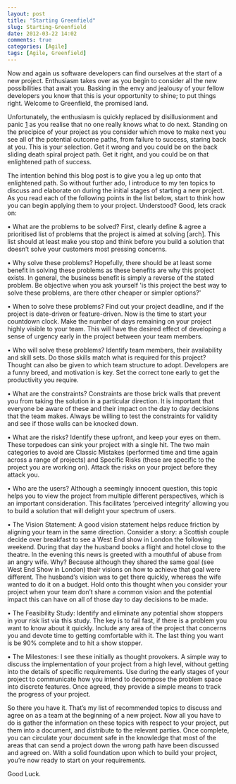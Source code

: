 ```yaml
---
layout: post
title: "Starting Greenfield"
slug: Starting-Greenfield
date: 2012-03-22 14:02
comments: true
categories: [Agile]
tags: [Agile, Greenfield]
---
```


Now and again us software developers can find ourselves at the start of a new project. Enthusiasm takes over as you begin to consider all the new possibilities that await you. Basking in the envy and jealousy of your fellow developers you know that this is your opportunity to shine; to put things right.  Welcome to Greenfield, the promised land.  

Unfortunately, the enthusiasm is quickly replaced by disillusionment and panic [1](http://en.wikipedia.org/wiki/Six_phases_of_a_big_project) as you realise that no one really knows what to do next. Standing on the precipice of your project as you consider which move to make next you see all of the potential outcome paths, from failure to success, staring back at you. This is your selection. Get it wrong and you could be on the back sliding death spiral project path. Get it right, and you could be on that enlightened path of success.  

The intention behind this blog post is to give you a leg up onto that enlightened path. So without further ado, I introduce to my ten topics to discuss and elaborate on during the initial stages of starting a new project. As you read each of the following points in the list below, start to think how you can begin applying them to your project. Understood? Good, lets crack on:  

•	What are the problems to be solved? First, clearly define & agree a prioritised list of problems that the project is aimed at solving [arch]. This list should at least make you stop and think before you build a solution that doesn’t solve your customers most pressing concerns.  

•	Why solve these problems?  Hopefully, there should be at least some benefit in solving these problems as these benefits are why this project exists. In general, the business benefit is simply a reverse of the stated problem. Be objective when you ask yourself 'is this project the best way to solve these problems, are there other cheaper or simpler options?'   

•	When to solve these problems? Find out your project deadline, and if the project is date-driven or feature-driven. Now is the time to start your countdown clock. Make the number of days remaining on your project highly visible to your team. This will have the desired effect of developing a sense of urgency early in the project between your team members.  

•	Who will solve these problems? Identify team members, their availability and skill sets. Do those skills match what is required for this project? Thought can also be given to which team structure to adopt. Developers are a funny breed, and motivation is key. Set the correct tone early to get the productivity you require.  

•	What are the constraints? Constraints are those brick walls that prevent you from taking the solution in a particular direction. It is important that everyone be aware of these and their impact on the day to day decisions that the team makes. Always be willing to test the constraints for validity and see if those walls can be knocked down.  

•	What are the risks? Identify these upfront, and keep your eyes on them. These torpedoes can sink your project with a single hit. The two main categories to avoid are Classic Mistakes (performed time and time again across a range of projects) and Specific Risks (these are specific to the project you are working on). Attack the risks on your project before they attack you.  

•	Who are the users? Although a seemingly innocent question, this topic helps you to view the project from multiple different perspectives, which is an important consideration. This facilitates ‘perceived integrity’ allowing you to build a solution that will delight your spectrum of users.  

•	The Vision Statement: A good vision statement helps reduce friction by aligning your team in the same direction. Consider a story: a Scottish couple decide over breakfast to see a West End show in London the following weekend. During that day the husband books a flight and hotel close to the theatre. In the evening this news is greeted with a mouthful of abuse from an angry wife. Why? Because although they shared the same goal (see West End Show in London) their visions on how to achieve that goal were different. The husband’s vision was to get there quickly, whereas the wife wanted to do it on a budget.  Hold onto this thought when you consider your project when your team don’t share a common vision and the potential impact this can have on all of those day to day decisions to be made.   

•	The Feasibility Study: Identify and eliminate any potential show stoppers in your risk list via this study. The key is to fail fast, if there is a problem you want to know about it quickly. Include any area of the project that concerns you and devote time to getting comfortable with it. The last thing you want is be 90% complete and to hit a show stopper.  

•	The Milestones: I see these initially as thought provokers. A simple way to discuss the implementation of your project from a high level, without getting into the details of specific requirements. Use during the early stages of your project to communicate how you intend to decompose the problem space into discrete features. Once agreed, they provide a simple means to track the progress of your project.   

So there you have it. That’s my list of recommended topics to discuss and agree on as a team at the beginning of a new project. Now all you have to do is gather the information on these topics with respect to your project, put them into a document, and distribute to the relevant parties. Once complete, you can circulate your document safe in the knowledge that most of the areas that can send a project down the wrong path have been discussed and agreed on. With a solid foundation upon which to build your project, you’re now ready to start on your requirements.   

Good Luck.  
